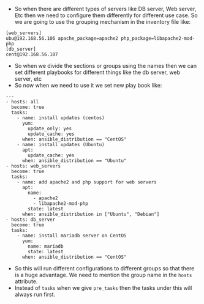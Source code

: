- So when there are different types of servers like DB server, Web server, Etc then we need to configure them differently for different use case. So we are going to use the grouping mechanism in the inventory file like:
```
[web_servers]
ubu@192.168.56.106 apache_package=apache2 php_package=libapache2-mod-php
[db_server]
cent@192.168.56.107
```
- So when we divide the sections or groups using the names then we can set different playbooks for different things like the db server, web server, etc
- So now when we need to use it we set new play book like:
```
---
- hosts: all
  become: true
  tasks:
    - name: install updates (centos)
      yum:
        update_only: yes
        update_cache: yes
      when: ansible_distribution == "CentOS"
    - name: install updates (Ubuntu)
      apt:
        update_cache: yes
      when: ansible_distribution == "Ubuntu"
- hosts: web_servers
  become: true
  tasks:
    - name: add apache2 and php support for web servers
      apt:
        name:
          - apache2 
          - libapache2-mod-php
        state: latest
      when: ansible_distribution in ["Ubuntu", "Debian"]
- hosts: db_server
  become: true
  tasks:
    - name: install mariadb server on CentOS
      yum:
        name: mariadb
        state: latest
      when: ansible_distribution == "CentOS"  
```
- So this will run different configurations to different groups so that there is a huge advantage. We need to mention the group name in the `hosts` attribute.
- Instead of `tasks` when we give `pre_tasks` then the tasks under this will always run first.